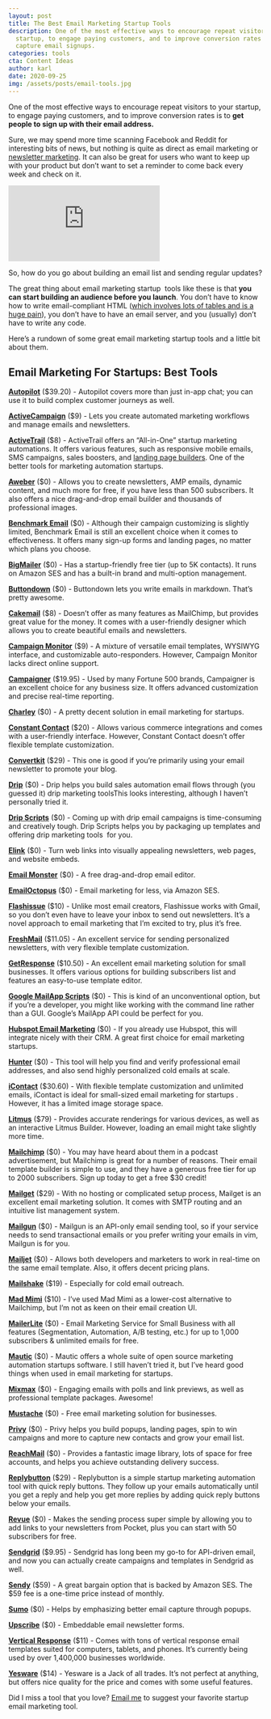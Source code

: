 ```yaml
---
layout: post
title: The Best Email Marketing Startup Tools
description: One of the most effective ways to encourage repeat visitors to your
  startup, to engage paying customers, and to improve conversion rates is to
  capture email signups.
categories: tools
cta: Content Ideas
author: karl
date: 2020-09-25
img: /assets/posts/email-tools.jpg
---
```

One of the most effective ways to encourage repeat visitors to your startup, to engage paying customers, and to improve conversion rates is to **get people to sign up with their email address.**

Sure, we may spend more time scanning Facebook and Reddit for interesting bits of news, but nothing is quite as direct as email marketing or [newsletter marketing](https://draft.dev/learn/the-ultimate-list-of-developer-newsletters). It can also be great for users who want to keep up with your product but don’t want to set a reminder to come back every week and check on it.

<div class='embed-container'>
<iframe src='https://www.youtube.com/embed/UxSfPmZM7FM' frameborder='0' allowfullscreen></iframe>
</div>

<!-- signup -->

So, how do you go about building an email list and sending regular updates?

The great thing about email marketing startup  tools like these is that **you can start building an audience before you launch**. You don’t have to know how to write email-compliant HTML ([which involves lots of tables and is a huge pain](https://www.sitepoint.com/how-to-code-html-email-newsletters/)), you don’t have to have an email server, and you (usually) don’t have to write any code.

Here’s a rundown of some great email marketing startup tools and a little bit about them.

## Email Marketing For Startups: Best Tools

**[Autopilot](https://autopilothq.com/)** ($39.20) - Autopilot covers more than just in-app chat; you can use it to build complex customer journeys as well.

**[ActiveCampaign](http://www.activecampaign.com/)** ($9) - Lets you create automated marketing workflows and manage emails and newsletters.

**[ActiveTrail](https://www.activetrail.com/email_marketing_software/)** ($8) - ActiveTrail offers an “All-in-One” startup marketing automations. It offers various features, such as responsive mobile emails, SMS campaigns, sales boosters, and [landing page builders](https://draft.dev/learn/landing-page-tools). One of the better tools for marketing automation startups.

**[Aweber](https://www.aweber.com/)** ($0) - Allows you to create newsletters, AMP emails, dynamic content, and much more for free, if you have less than 500 subscribers. It also offers a nice drag-and-drop email builder and thousands of professional images.

**[Benchmark Email](https://www.benchmarkemail.com/)** ($0) - Although their campaign customizing is slightly limited, Benchmark Email is still an excellent choice when it comes to effectiveness. It offers many sign-up forms and landing pages, no matter which plans you choose.

**[BigMailer](https://www.bigmailer.io/)** ($0) - Has a startup-friendly free tier (up to 5K contacts). It runs on Amazon SES and has a built-in brand and multi-option management.

**[Buttondown](https://buttondown.email/)** ($0) - Buttondown lets you write emails in markdown. That’s pretty awesome.

**[Cakemail](https://www.cakemail.com/)** ($8) - Doesn’t offer as many features as MailChimp, but provides great value for the money. It comes with a user-friendly designer which allows you to create beautiful emails and newsletters.

**[Campaign Monitor](https://www.campaignmonitor.com/c/)** ($9) - A mixture of versatile email templates, WYSIWYG interface, and customizable auto-responders. However, Campaign Monitor lacks direct online support.

**[Campaigner](https://www.campaigner.com/)** ($19.95) - Used by many Fortune 500 brands, Campaigner is an excellent choice for any business size. It offers advanced customization and precise real-time reporting.

**[Charley](https://charley.io/)** ($0) - A pretty decent solution in email marketing for startups.

**[Constant Contact](https://www.constantcontact.com/home/signup.jsp)** ($20) - Allows various commerce integrations and comes with a user-friendly interface. However, Constant Contact doesn’t offer flexible template customization.

**[Convertkit](https://convertkit.com/)** ($29) - This one is good if you’re primarily using your email newsletter to promote your blog.

**[Drip](https://www.drip.co/)** ($0) - Drip helps you build sales automation email flows through (you guessed it) drip marketing toolsThis looks interesting, although I haven’t personally tried it.

**[Drip Scripts](https://dripscripts.com/)** ($0) - Coming up with drip email campaigns is time-consuming and creatively tough. Drip Scripts helps you by packaging up templates and offering drip marketing tools  for you.

**[Elink](https://elink.io/)** ($0) - Turn web links into visually appealing newsletters, web pages, and website embeds.

**[Email Monster](https://emailmonster.io/)** ($0) - A free drag-and-drop email editor.

**[EmailOctopus](https://emailoctopus.com/)** ($0) - Email marketing for less, via Amazon SES.

**[Flashissue](https://www.flashissue.com/)** ($10) - Unlike most email creators, Flashissue works with Gmail, so you don’t even have to leave your inbox to send out newsletters. It’s a novel approach to email marketing that I’m excited to try, plus it’s free.

**[FreshMail](https://freshmail.com/)** ($11.05) - An excellent service for sending personalized newsletters, with very flexible template customization.

**[GetResponse](https://www.getresponse.com/)** ($10.50) - An excellent email marketing solution for small businesses. It offers various options for building subscribers list and features an easy-to-use template editor.

**[Google MailApp Scripts](https://developers.google.com/apps-script/reference/mail/mail-app)** ($0) - This is kind of an unconventional option, but if you’re a developer, you might like working with the command line rather than a GUI. Google’s MailApp API could be perfect for you.

**[Hubspot Email Marketing](https://www.hubspot.com/products/marketing/email)** ($0) - If you already use Hubspot, this will integrate nicely with their CRM. A great first choice for email marketing startups.

**[Hunter](https://hunter.io/email-finder)** ($0) -  This tool will help you find and verify professional email addresses, and also send highly personalized cold emails at scale.

**[iContact](https://www.icontact.com/)** ($30.60) - With flexible template customization and unlimited emails, iContact is ideal for small-sized email marketing for startups . However, it has a limited image storage space.

**[Litmus](https://litmus.com/)** ($79) - Provides accurate renderings for various devices, as well as an interactive Litmus Builder. However, loading an email might take slightly more time.

**[Mailchimp](http://eepurl.com/cMDrn5)** ($0) - You may have heard about them in a podcast advertisement, but Mailchimp is great for a number of reasons. Their email template builder is simple to use, and they have a generous free tier for up to 2000 subscribers. Sign up today to get a free $30 credit!

**[Mailget](https://www.formget.com/mailget-app/)** ($29) - With no hosting or complicated setup process, Mailget is an excellent email marketing solution. It comes with SMTP routing and an intuitive list management system.

**[Mailgun](https://www.mailgun.com/)** ($0) - Mailgun is an API-only email sending tool, so if your service needs to send transactional emails or you prefer writing your emails in vim, Mailgun is for you.

**[Mailjet](https://www.mailjet.com/)** ($0) - Allows both developers and marketers to work in real-time on the same email template. Also, it offers decent pricing plans.

**[Mailshake](https://mailshake.com/)** ($19) - Especially for cold email outreach.

**[Mad Mimi](https://madmimi.com/)** ($10) - I’ve used Mad Mimi as a lower-cost alternative to Mailchimp, but I’m not as keen on their email creation UI.

**[MailerLite](https://www.mailerlite.com/)** ($0) - Email Marketing Service for Small Business with all features (Segmentation, Automation, A/B testing, etc.) for up to 1,000 subscribers & unlimited emails for free.

**[Mautic](https://www.mautic.org/)** ($0) - Mautic offers a whole suite of open source marketing automation startups software. I still haven’t tried it, but I’ve heard good things when used in email marketing for startups.

**[Mixmax](https://mixmax.com/)** ($0) - Engaging emails with polls and link previews, as well as professional template packages. Awesome!

**[Mustache](https://mustache.website/index.html)** ($0) - Free email marketing solution for businesses.

**[Privy](https://privy.com/)** ($0) - Privy helps you build popups, landing pages, spin to win campaigns and more to capture new contacts and grow your email list.

**[ReachMail](https://www.reachmail.net/)** ($0) - Provides a fantastic image library, lots of space for free accounts, and helps you achieve outstanding delivery success.

**[Replybutton](https://replybutton.com/)** ($29) - Replybutton is a simple startup marketing automation tool with quick reply buttons. They follow up your emails automatically until you get a reply and help you get more replies by adding quick reply buttons below your emails.

**[Revue](https://www.getrevue.co/)** ($0) - Makes the sending process super simple by allowing you to add links to your newsletters from Pocket, plus you can start with 50 subscribers for free.

**[Sendgrid](https://sendgrid.com/)** ($9.95) - Sendgrid has long been my go-to for API-driven email, and now you can actually create campaigns and templates in Sendgrid as well.

**[Sendy](https://sendy.co/)** ($59) - A great bargain option that is backed by Amazon SES. The $59 fee is a one-time price instead of monthly.

**[Sumo](https://sumo.com/)** ($0) - Helps by emphasizing better email capture through popups.

**[Upscribe](https://upscri.be/)** ($0) - Embeddable email newsletter forms.

**[Vertical Response](http://www.verticalresponse.com/)** ($11) - Comes with tons of vertical response email templates suited for computers, tablets, and phones. It’s currently being used by over 1,400,000 businesses worldwide.

**[Yesware](http://www.yesware.com/)** ($14) - Yesware is a Jack of all trades. It’s not perfect at anything, but offers nice quality for the price and comes with some useful features.

Did I miss a tool that you love? [Email me](mailto:karl@draft.dev) to suggest your favorite startup email marketing tool.